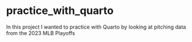 # practice_with_quarto
In this project I wanted to practice with Quarto by looking at pitching data from the 2023 MLB Playoffs
